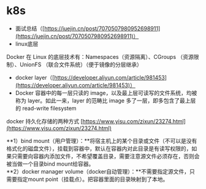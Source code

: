 # k8s

* 面试总结（[https://juejin.cn/post/7070507980952698911](https://juejin.cn/post/7070507980952698911)）
* linux底层

Docker 在 Linux 的底层技术有：Namespaces（资源隔离）、CGroups （资源限制）、UnionFS （联合文件系统）（便于镜像的分层继承）

* docker layer（[https://developer.aliyun.com/article/981453](https://developer.aliyun.com/article/981453)）
* Docker 容器中的每一层只读的 image，以及最上层可读写的文件系统，均被称为 layer。如此一来，layer 的范畴比 image 多了一层，即多包含了最上层的 read-write filesystem

docker 持久化存储的两种方式 [https://www.yisu.com/zixun/23274.html](https://www.yisu.com/zixun/23274.html)

**1）bind mount（用户管理）：**将宿主机上的某个目录或文件（不可以是没有格式化的磁盘文件），挂载到容器中，默认在容器内对此目录是有读写权限的，如果只需要向容器内添加文件，不希望覆盖目录，需要注意源文件必须存在，否则会被当做一个目录bind mount给容器。\
**2）docker manager volume（docker自动管理）：**不需要指定源文件，只需要指定mount point（挂载点）。把容器里面的目录映射到了本地。
